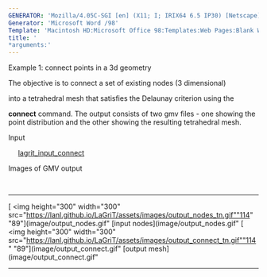 ```yaml
---
GENERATOR: 'Mozilla/4.05C-SGI [en] (X11; I; IRIX64 6.5 IP30) [Netscape]'
Generator: 'Microsoft Word /98'
Template: 'Macintosh HD:Microsoft Office 98:Templates:Web Pages:Blank Web Page'
title: '
*arguments:'
---
```


 Example 1: connect points in a 3d geometry

  The objective is to connect a set of existing nodes (3 dimensional)

  into a tetrahedral mesh that satisfies the Delaunay criterion using
  the

  **connect** command.
  The output consists of two gmv files - one showing the point
  distribution and the other showing the resulting tetrahedral mesh.

 Input

      [lagrit\_input\_connect](../lagrit_input_connect)

 Images of GMV output

  

   ------------------------------------------------------------------------------------------------------------------------- -------------------------------------------------------------------------------------------------------------------------------
   [
<img height="300" width="300" src="https://lanl.github.io/LaGriT/assets/images/output_nodes_tn.gif""114" "89"](image/output_nodes.gif" [input nodes](image/output_nodes.gif"   [
<img height="300" width="300" src="https://lanl.github.io/LaGriT/assets/images/output_connect_tn.gif""114" "89"](image/output_connect.gif" [output mesh](image/output_connect.gif"
   ------------------------------------------------------------------------------------------------------------------------- -------------------------------------------------------------------------------------------------------------------------------


